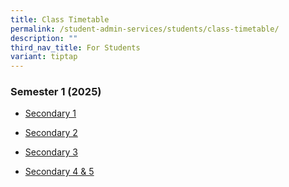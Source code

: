 ```yaml
---
title: Class Timetable
permalink: /student-admin-services/students/class-timetable/
description: ""
third_nav_title: For Students
variant: tiptap
---
```

<h3>Semester 1 (2025)</h3>
<ul data-tight="true" class="tight">
<li>
<p><a href="/files/2025_Sem_1_TT_S1.pdf" rel="noopener noreferrer nofollow" target="_blank">Secondary 1</a>
</p>
</li>
<li>
<p><a href="/files/2025_Sem_1_TT_S2.pdf" rel="noopener noreferrer nofollow" target="_blank">Secondary 2</a>
</p>
</li>
<li>
<p><a href="/files/2025_Sem_1_TT_S3.pdf" rel="noopener noreferrer nofollow" target="_blank">Secondary 3</a>
</p>
</li>
<li>
<p><a href="/files/2024_Sem2_TT_Sec_4___Sec_5.pdf" rel="noopener noreferrer nofollow" target="_blank">Secondary 4 &amp; 5</a>
</p>
</li>
</ul>
<p></p>